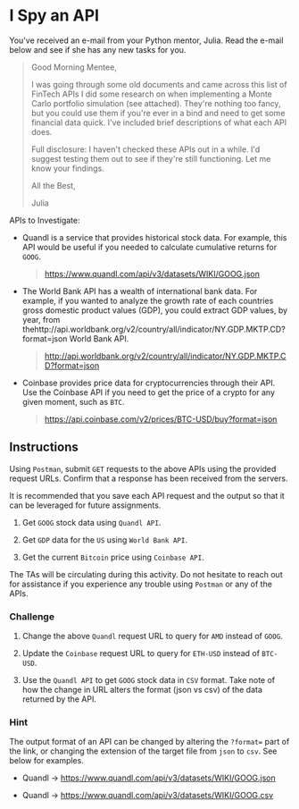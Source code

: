 # I Spy an API

You've received an e-mail from your Python mentor, Julia. Read the e-mail below and see if she has any new tasks for you.

> Good Morning Mentee,
>
> I was going through some old documents and came across this list of FinTech APIs I did some research on when implementing a Monte Carlo portfolio simulation (see attached). They're nothing too fancy, but you could use them if you're ever in a bind and need to get some financial data quick. I've included brief descriptions of what each API does.
>
> Full disclosure: I haven't checked these APIs out in a while. I'd suggest testing them out to see if they're still functioning. Let me know your findings.
>
> All the Best,
>
>Julia

APIs to Investigate:

* Quandl is a service that provides historical stock data. For example, this API would be useful if you needed to calculate cumulative returns for `GOOG`.

  > https://www.quandl.com/api/v3/datasets/WIKI/GOOG.json

* The World Bank API has a wealth of international bank data. For example, if you wanted to analyze the growth rate of each countries gross domestic product values (GDP), you could extract GDP values, by year, from thehttp://api.worldbank.org/v2/country/all/indicator/NY.GDP.MKTP.CD?format=json World Bank API.

  > http://api.worldbank.org/v2/country/all/indicator/NY.GDP.MKTP.CD?format=json

* Coinbase provides price data for cryptocurrencies through their API. Use the Coinbase API if you need to get the price of a crypto for any given moment, such as `BTC`.

  > https://api.coinbase.com/v2/prices/BTC-USD/buy?format=json

## Instructions

Using `Postman`, submit `GET` requests to the above APIs using the provided request URLs. Confirm that a response has been received from the servers.

It is recommended that you save each API request and the output so that it can be leveraged for future assignments.

1. Get `GOOG` stock data using `Quandl API`.

2. Get `GDP` data for the `US` using `World Bank API`.

3. Get the current `Bitcoin` price using `Coinbase API`.

The TAs will be circulating during this activity. Do not hesitate to reach out for assistance if you experience any trouble using `Postman` or any of the APIs.

### Challenge

1. Change the above `Quandl` request URL to query for `AMD` instead of `GOOG`.

2. Update the `Coinbase` request URL to query for `ETH-USD` instead of `BTC-USD`.

3. Use the `Quandl API` to get `GOOG` stock data in `CSV` format. Take note of how the change in URL alters the format (json vs csv) of the data returned by the API.

### Hint

The output format of an API can be changed by altering the `?format=` part of the link, or changing the extension of the target file from `json` to `csv`. See below for examples.

  * Quandl -> https://www.quandl.com/api/v3/datasets/WIKI/GOOG.json

  * Quandl -> https://www.quandl.com/api/v3/datasets/WIKI/GOOG.csv
